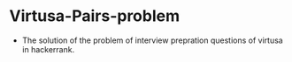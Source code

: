 # Virtusa-Pairs-problem
- The solution of the problem of interview prepration questions of virtusa in hackerrank.
